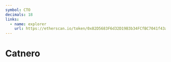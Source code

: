 ```yaml
---
symbol: CTO
decimals: 18
links:
  - name: explorer
    url: https://etherscan.io/token/0x82D5683F6d32D19B3b34FCfBC7041f43a3Faf228
---
```


# Catnero
